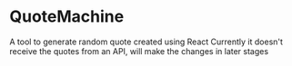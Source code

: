 # QuoteMachine

A tool to generate random quote created using React
Currently it doesn't receive the quotes from an API, will make the changes in later stages
